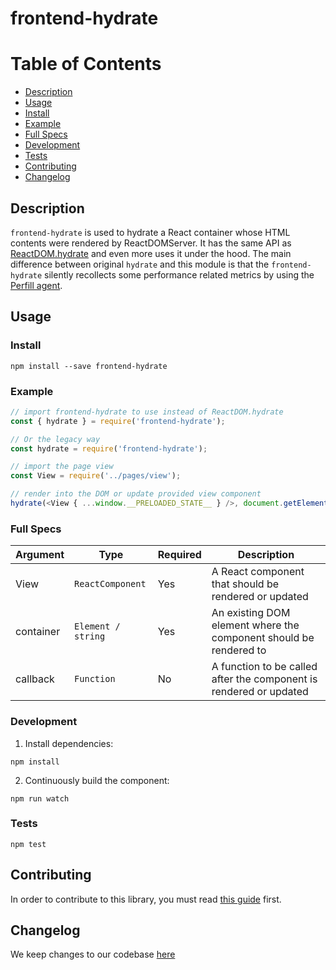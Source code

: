 # frontend-hydrate

# Table of Contents
- [Description](#description)
- [Usage](#usage)
- [Install](#install)
- [Example](#example)
- [Full Specs](#fullspecs)
- [Development](#development)
- [Tests](#tests)
- [Contributing](#contributing)
- [Changelog](#changelog)

## Description

`frontend-hydrate` is used to hydrate a React container whose HTML contents were rendered by ReactDOMServer. It has the
  same API as [ReactDOM.hydrate](https://reactjs.org/docs/react-dom.html#hydrate) and even more uses it under the hood.
  The main difference between original `hydrate` and this module is that the `frontend-hydrate` silently recollects some
  performance related metrics by using the [Perfill agent](https://github.com/mercadolibre/fury_perfill-agent).

## Usage

### Install
```
npm install --save frontend-hydrate
```

### Example
```js
// import frontend-hydrate to use instead of ReactDOM.hydrate
const { hydrate } = require('frontend-hydrate');

// Or the legacy way
const hydrate = require('frontend-hydrate');

// import the page view
const View = require('../pages/view');

// render into the DOM or update provided view component
hydrate(<View { ...window.__PRELOADED_STATE__ } />, document.getElementById('root-app'));
```

### Full Specs

Argument | Type | Required | Description
-------- | ---- | -------- | -----------
View | `ReactComponent` | Yes | A React component that should be rendered or updated
container | `Element / string` | Yes | An existing DOM element where the component should be rendered to
callback | `Function` | No | A function to be called after the component is rendered or updated


### Development

1) Install dependencies:

```
npm install 
```

2) Continuously build the component:

```
npm run watch
```

### Tests
```npm
npm test
```

## Contributing

In order to contribute to this library, you must read [this guide](CONTRIBUTING.md) first.

## Changelog

We keep changes to our codebase [here](CHANGELOG.md)
